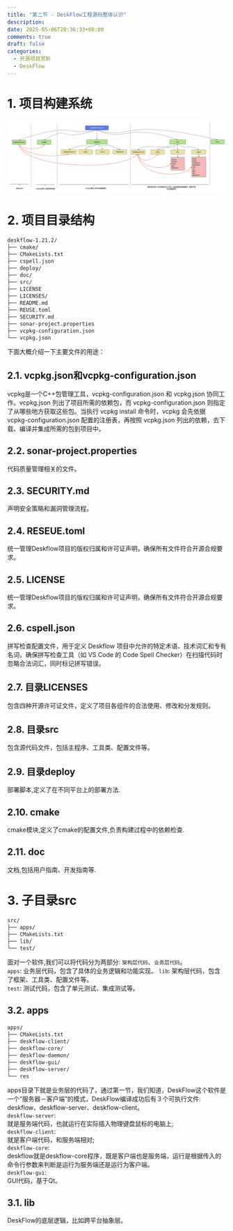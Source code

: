 ```yaml
---
title: "第二节 - DeskFlow工程源码整体认识"
description: 
date: 2025-05-06T20:36:33+08:00
comments: true
draft: false
categories:
  - 开源项目赏析
  - DeskFlow
---
```


# 1. 项目构建系统
![](Deskflow项目构建系统.svg)

# 2. 项目目录结构
```
deskflow-1.21.2/
├── cmake/
├── CMakeLists.txt
├── cspell.json
├── deploy/
├── doc/
├── src/
├── LICENSE
├── LICENSES/
├── README.md
├── REUSE.toml
├── SECURITY.md
├── sonar-project.properties
├── vcpkg-configuration.json
└── vcpkg.json
```
下面大概介绍一下主要文件的用途：
## 2.1. vcpkg.json和vcpkg-configuration.json
vcpkg是一个C++包管理工具，vcpkg-configuration.json 和 vcpkg.json 协同工作。vcpkg.json 列出了项目所需的依赖包，而 vcpkg-configuration.json 则指定了从哪些地方获取这些包。当执行 vcpkg install 命令时，vcpkg 会先依据 vcpkg-configuration.json 配置的注册表，再按照 vcpkg.json 列出的依赖，去下载、编译并集成所需的包到项目中。

## 2.2. sonar-project.properties
代码质量管理相关的文件。

## 2.3. SECURITY.md
声明安全策略和漏洞管理流程。

## 2.4. RESEUE.toml
统一管理Deskflow项目的版权归属和许可证声明，确保所有文件符合开源合规要求。

## 2.5. LICENSE
统一管理Deskflow项目的版权归属和许可证声明，确保所有文件符合开源合规要求。

## 2.6. cspell.json
拼写检查配置文件，用于定义 Deskflow 项目中允许的特定术语、技术词汇和专有名词，确保拼写检查工具（如 VS Code 的 Code Spell Checker）在扫描代码时 忽略合法词汇，同时标记拼写错误。
## 2.7. 目录LICENSES
包含四种开源许可证文件，定义了项目各组件的合法使用、修改和分发规则。

## 2.8. 目录src
包含源代码文件，包括主程序、工具类、配置文件等。

## 2.9. 目录deploy
部署脚本,定义了在不同平台上的部署方法.

## 2.10. cmake
cmake模块,定义了cmake的配置文件,负责构建过程中的依赖检查.

## 2.11. doc
文档,包括用户指南、开发指南等.

# 3. 子目录src
```
src/
├── apps/
├── CMakeLists.txt
├── lib/
└── test/
```
面对一个软件,我们可以将代码分为两部分: `架构层代码`、`业务层代码`。    
`apps`: 业务层代码，包含了具体的业务逻辑和功能实现。
`lib`: 架构层代码，包含了框架、工具类、配置文件等。     
`test`: 测试代码，包含了单元测试、集成测试等。


## 3.2. apps
```
apps/
├── CMakeLists.txt
├── deskflow-client/
├── deskflow-core/
├── deskflow-daemon/
├── deskflow-gui/
├── deskflow-server/
└── res
```
apps目录下就是业务层的代码了，通过第一节，我们知道，DeskFlow这个软件是一个“服务器－客户端”的模式，DeskFlow编译成功后有３个可执行文件: deskflow、deskflow-server、deskflow-client。       
`deskflow-server`:  
就是服务端代码，也就运行在实际插入物理键盘鼠标的电脑上;     
`deskflow-client`:    
就是客户端代码，和服务端相对;       
`deskflow-core`:    
deskflow就是deskflow-core程序，既是客户端也是服务端，运行是根据传入的命令行参数来判断是运行为服务端还是运行为客户端。       
`deskflow-gui`:    
GUI代码，基于Qt。

## 3.1. lib
DeskFlow的底层逻辑，比如跨平台抽象层。
